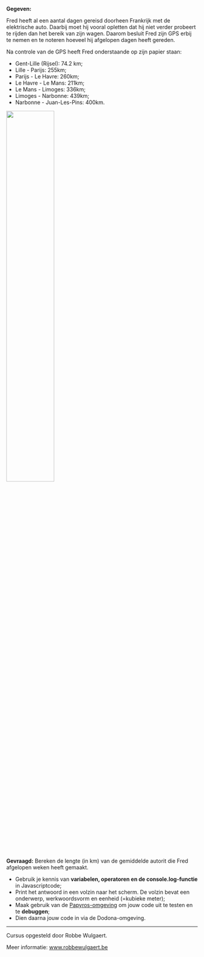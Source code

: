 **Gegeven:**

Fred heeft al een aantal dagen gereisd doorheen Frankrijk met de elektrische auto. Daarbij moet hij vooral opletten dat hij 
niet verder probeert te rijden dan het bereik van zijn wagen. Daarom besluit Fred zijn GPS erbij te nemen en te noteren hoeveel hij
afgelopen dagen heeft gereden. 

Na controle van de GPS heeft Fred onderstaande op zijn papier staan: 
* Gent-Lille (Rijsel): 74.2 km; 
* Lille - Parijs: 255km; 
* Parijs - Le Havre: 260km; 
* Le Havre - Le Mans: 211km; 
* Le Mans - Limoges: 336km;
* Limoges - Narbonne: 439km;
* Narbonne - Juan-Les-Pins: 400km. 

<img src="https://images.pexels.com/photos/11139552/pexels-photo-11139552.jpeg?auto=compress&cs=tinysrgb&w=1260&h=750&dpr=1" width="50%"/>


**Gevraagd:**
Bereken de lengte (in km) van de gemiddelde autorit die Fred afgelopen weken heeft gemaakt. 

* Gebruik je kennis van **variabelen, operatoren en de console.log-functie** in Javascriptcode;
* Print het antwoord in een volzin naar het scherm. De volzin bevat een onderwerp, werkwoordsvorm en eenheid (=kubieke meter); 
* Maak gebruik van de [Papyros-omgeving](https://papyros.dodona.be/?locale=nl&language=JavaScript) om jouw code uit te testen en te **debuggen**; 
* Dien daarna jouw code in via de Dodona-omgeving. 




---
Cursus opgesteld door Robbe Wulgaert. 

Meer informatie: www.robbewulgaert.be
